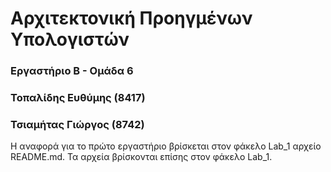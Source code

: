 # Αρχιτεκτονική Προηγμένων Υπολογιστών

### Εργαστήριο Β - Ομάδα 6

### Τοπαλίδης Ευθύμης  (8417)
### Τσιαμήτας Γιώργος  (8742)

Η αναφορά για το πρώτο εργαστήριο βρίσκεται στον φάκελο Lab_1 αρχείο README.md. Τα αρχεία βρίσκονται επίσης στον φάκελο Lab_1.
